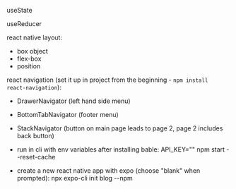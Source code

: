 useState

useReducer

react native layout:
- box object
- flex-box
- position


react navigation (set it up in project from the beginning - `npm install react-navigation`):
- DrawerNavigator (left hand side menu)
- BottomTabNavigator (footer menu)
- StackNavigator (button on main page leads to page 2, page 2 includes back button)

- run in cli with env variables after installing bable:
API_KEY="" npm start --reset-cache

- create a new react native app with expo (choose "blank" when prompted):
npx expo-cli init blog --npm

